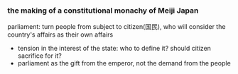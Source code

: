### the making of a constitutional monachy of Meiji Japan

parliament: turn people from subject to citizen(国民), who will consider the country's affairs as their own affairs
- tension in the interest of the state: who to define it? should citizen sacrifice for it?
- parliament as the gift from the emperor, not the demand from the people
